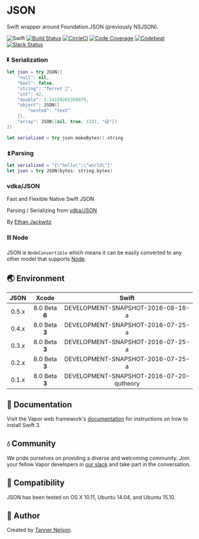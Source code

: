 # JSON

Swift wrapper around Foundation.JSON (previously NSJSON).

![Swift](http://img.shields.io/badge/swift-v3.0--dev.08.18-brightgreen.svg)
[![Build Status](https://travis-ci.org/vapor/json.svg?branch=master)](https://travis-ci.org/vapor/json)
[![CircleCI](https://circleci.com/gh/vapor/json.svg?style=shield)](https://circleci.com/gh/vapor/json)
[![Code Coverage](https://codecov.io/gh/vapor/json/branch/master/graph/badge.svg)](https://codecov.io/gh/vapor/json)
[![Codebeat](https://codebeat.co/badges/a793ad97-47e3-40d9-82cf-2aafc516ef4e)](https://codebeat.co/projects/github-com-vapor-json)
[![Slack Status](http://vapor.team/badge.svg)](http://vapor.team)

### ⏬ Serialization

```swift
let json = try JSON([
    "null": nil,
    "bool": false,
    "string": "ferret 🚀",
    "int": 42,
    "double": 3.14159265358979,
    "object": JSON([
        "nested": "text"
    ]),
    "array": JSON([nil, true, 1337, "😄"])
])

let serialized = try json.makeBytes().string
```

### ⏫ Parsing

```swift
let serialized = "{\"hello\":\"world\"}"
let json = try JSON(bytes: string.bytes)
```

### vdka/JSON

Fast and Flexible Native Swift JSON

Parsing / Serializing from [vdka/JSON](https://github.com/vdka/JSON)

By [Ethan Jackwitz](https://github.com/vdka)

### ⛓ Node

JSON is `NodeConvertible` which means it can be easily converted to any other model that supports [Node](https://github.com/vapor/node).

## 🌏 Environment

|JSON|Xcode|Swift|
|:-:|:-:|:-:|
|0.5.x|8.0 Beta **6**|DEVELOPMENT-SNAPSHOT-2016-08-18-a|
|0.4.x|8.0 Beta **3**|DEVELOPMENT-SNAPSHOT-2016-07-25-a|
|0.3.x|8.0 Beta **3**|DEVELOPMENT-SNAPSHOT-2016-07-25-a|
|0.2.x|8.0 Beta **3**|DEVELOPMENT-SNAPSHOT-2016-07-25-a|
|0.1.x|8.0 Beta **3**|DEVELOPMENT-SNAPSHOT-2016-07-20-qutheory|

## 📖 Documentation

Visit the Vapor web framework's [documentation](http://docs.qutheory.io) for instructions on how to install Swift 3.

## 💧 Community

We pride ourselves on providing a diverse and welcoming community. Join your fellow Vapor developers in [our slack](slack.qutheory.io) and take part in the conversation.

## 🔧 Compatibility

JSON has been tested on OS X 10.11, Ubuntu 14.04, and Ubuntu 15.10.

## 👥 Author

Created by [Tanner Nelson](https://github.com/tannernelson).
